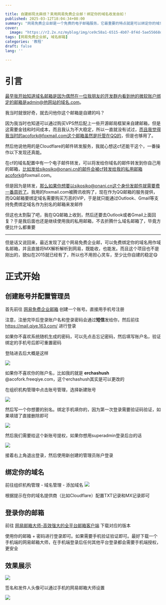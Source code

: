 ```yaml
---

title: 自建邮局太麻烦？来用网易免费企业邮！绑定你的域名收发自如！
published: 2025-03-12T18:04:34+08:00
summary: "网易免费企业邮是一个免费的电子邮箱服务，它最重要的特点就是可以绑定你的域名，比如sudo@onani.cn，并且完全免费且能收能发！"
cover:
  image: "https://r2.2x.nz/myblog/img/ce9c58a1-6515-4b07-8f4d-5ae55668d9f8.webp"
tags: [网易免费企业邮, 域名邮箱]
categories: '教程'
draft: false 
lang: ''

---
```


# 引言

最早我开始知道域名邮箱是因为偶然在一位我朋友的开发群内看到他的微软账户绑定的邮箱是admin@他网站的域名.com。

我当时就很好奇，就去问他你这个邮箱是自建的吗？

因为我当时也知道可以通过购买VPS然后配上一些开源邮局框架来自建邮箱，但是这需要金钱和时间成本，而且我认为不大稳定，所以一直就没有试过，而且我觉得我当时的acofork@foxmail.com这个邮箱虽然是托管在QQ的，但是也够用了。

然后他说他用的是Cloudflare的邮件转发服务，我就心想这cf还能干这个，一番操作以下发现还真能。

在cf的域名配置中有一个电子邮件转发，可以将发给你域名的邮件转发到你自己用的邮箱，比如发给sikosiko@onani.cn的邮件会被cf转发给我的私用邮箱acofork@foxmail.com。

但是因为是转发，那么如果你想要以sikosiko@onani.cn这个身份发邮件就需要费一番周折了。我用的foxmail.com被腾讯收购了，现在作为QQ邮箱的服务提供，而QQ邮箱要绑定域名需要购买万恶的VIP，于是就只能通过Outlook、Gmail等支持免费绑定域名作为别名的邮箱来发邮件

但这也太割裂了吧，我在QQ邮箱上收到，然后还要去Outlook或者Gmail上面回复？于是我后面也还是继续使用我的私用邮箱，不去折腾什么域名邮箱了，毕竟方便比什么都重要



---

但是话又说回来，最近发现了这个网易免费企业邮，可以免费绑定你的域名用作域名邮箱，并且直接将MX解析解析到网易，既能收，也能发。而且这个项目也不是刚出的，貌似在2015就已经有了，所以也不用担心灵车，至少比你自建的稳定😋

# 正式开始

## 创建账号并配置管理员

首先前往 [网易免费企业邮箱](https://ym.163.com/) 创建一个账号。直接用手机号注册

注意，注册完毕后登录账户名和登录密码会通过**短信**发给你，然后前往 https://mail.qiye.163.com/ 进行登录

如果你不喜欢系统随机生成的密码，可以先点击忘记密码，然后填写账户名，验证绑定的手机号后即可重置密码

登陆进去后大概是这样

![](https://r2.2x.nz/myblog/img/65e5b400-96d7-44c6-b16e-a7a409104c3c.webp)

如果你不喜欢你的账户名，比如我的就是 **erchashush** @acofork.freeqiye.com，这个erchashush其实是可以更改的

在组织机构管理中点击账号管理，选择新建账号

![](https://r2.2x.nz/myblog/img/a20e7931-c460-4134-b1b0-0fee82f8a7fc.webp)

然后写一个你想要的别名。绑定手机填你的，因为第一次登录需要验证码验证，如果填错了直接删除即可

![](https://r2.2x.nz/myblog/img/b9ac287d-ff90-4f8c-88ba-0d7bb1588f1c.webp)

然后我们需要给这个新账号提权，如果你想用superadmin登录后台的话

![](https://r2.2x.nz/myblog/img/6f21feca-984d-444e-b80f-bf1a28e4cf79.webp)

接着右上角退出登录，然后使用新创建的管理员账户登录

## 绑定你的域名

前往组织机构管理 - 域名管理 - 添加域名
![](https://r2.2x.nz/myblog/img/2fa04b72-f0e7-43c0-9c2a-1daab62e67cb.webp)

根据提示在你的域名提供商（比如Cloudflare）配置TXT记录和MX记录即可

## 登录你的邮箱

前往 [网易邮箱大师-高效强大的全平台邮箱客户端](https://dashi.163.com/) 下载对应的版本

使用你的邮箱 + 密码进行登录即可。如果需要手机验证验证即可。最好下载一个手机端的网易邮箱大师，在手机端登录后任何其他平台登录都会需要手机端授权，更安全

## 效果展示

![](https://r2.2x.nz/myblog/img/614794bd-d84d-4b66-b816-1d6d6ce73727.webp)

签名和发件人头像可以通过手机的网易邮箱大师设置

![](https://r2.2x.nz/myblog/img/57f759bc-46fb-4f99-b6bb-751464661240.webp)